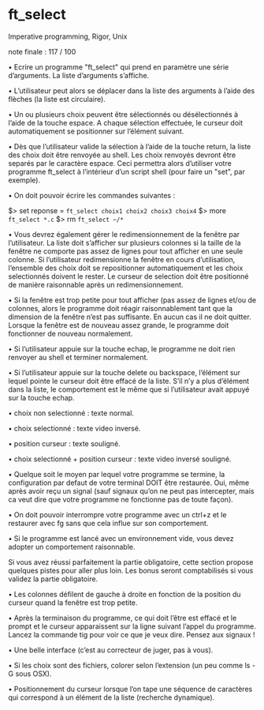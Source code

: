 # ft_select
Imperative programming, Rigor, Unix

note finale :
117 / 100

• Ecrire un programme "ft_select" qui prend en paramètre une série d’arguments.
La liste d’arguments s’affiche.

• L’utilisateur peut alors se déplacer dans la liste des arguments à l’aide des flèches
(la liste est circulaire).

• Un ou plusieurs choix peuvent être sélectionnés ou désélectionnés à l’aide de la
touche espace. A chaque sélection effectuée, le curseur doit automatiquement se
positionner sur l’élément suivant.

• Dès que l’utilisateur valide la sélection à l’aide de la touche return, la liste des
choix doit être renvoyée au shell. Les choix renvoyés devront être separés par
le caractère espace. Ceci permettra alors d’utiliser votre programme ft_select à
l’intérieur d’un script shell (pour faire un "set", par exemple).

• On doit pouvoir écrire les commandes suivantes :

$> set reponse = `ft_select choix1 choix2 choix3 choix4`
$> more `ft_select *.c`
$> rm `ft_select ~/*` 

• Vous devrez également gérer le redimensionnement de la fenêtre par l’utilisateur.
La liste doit s’afficher sur plusieurs colonnes si la taille de la fenêtre ne comporte
pas assez de lignes pour tout afficher en une seule colonne. Si l’utilisateur redimensionne
la fenêtre en cours d’utilisation, l’ensemble des choix doit se repositionner
automatiquement et les choix selectionnés doivent le rester. Le curseur de selection
doit être positionné de manière raisonnable après un redimensionnement.

• Si la fenêtre est trop petite pour tout afficher (pas assez de lignes et/ou de colonnes,
alors le programme doit réagir raisonnablement tant que la dimension de la fenêtre
n’est pas suffisante. En aucun cas il ne doit quitter. Lorsque la fenêtre est de
nouveau assez grande, le programme doit fonctionner de nouveau normalement.

• Si l’utilisateur appuie sur la touche echap, le programme ne doit rien renvoyer au
shell et terminer normalement.

• Si l’utilisateur appuie sur la touche delete ou backspace, l’élément sur lequel
pointe le curseur doit être effacé de la liste. S’il n’y a plus d’élément dans la liste,
le comportement est le même que si l’utilisateur avait appuyé sur la touche echap.

• choix non selectionné : texte normal.

• choix selectionné : texte video inversé.

• position curseur : texte souligné.

• choix selectionné + position curseur : texte video inversé souligné.

• Quelque soit le moyen par lequel votre programme se termine, la configuration
par defaut de votre terminal DOIT être restaurée. Oui, même après avoir reçu
un signal (sauf signaux qu’on ne peut pas intercepter, mais ca veut dire que votre
programme ne fonctionne pas de toute façon).

• On doit pouvoir interrompre votre programme avec un ctrl+z et le restaurer avec fg sans que cela influe sur son comportement.

• Si le programme est lancé avec un environnement vide, vous devez adopter un
comportement raisonnable.


Si vous avez réussi parfaitement la partie obligatoire, cette section propose quelques
pistes pour aller plus loin. Les bonus seront comptabilisés si vous validez la partie obligatoire.

• Les colonnes défilent de gauche à droite en fonction de la position du curseur quand
la fenêtre est trop petite.

• Après la terminaison du programme, ce qui doit l’être est effacé et le prompt
et le curseur apparaissent sur la ligne suivant l’appel du programme. Lancez la
commande tig pour voir ce que je veux dire. Pensez aux signaux !

• Une belle interface (c’est au correcteur de juger, pas à vous).

• Si les choix sont des fichiers, colorer selon l’extension (un peu comme ls -G sous
OSX).

• Positionnement du curseur lorsque l’on tape une séquence de caractères qui correspond
à un élément de la liste (recherche dynamique).
